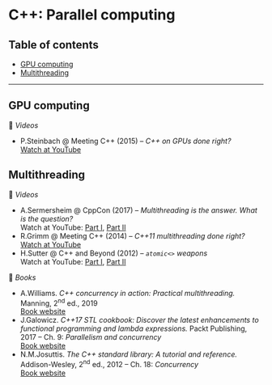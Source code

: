 # C++: Parallel computing

## Table of contents

* [GPU computing](#gpu-computing)
* [Multithreading](#multithreading)

---

## GPU computing

:movie_camera: *Videos*

* P.Steinbach @ Meeting C++ (2015) &ndash; *C++ on GPUs done right?*\
[Watch at YouTube](https://www.youtube.com/watch?v=z43l_LaOqnM)

## Multithreading

:movie_camera: *Videos*

* A.Sermersheim @ CppCon (2017) &ndash; *Multithreading is the answer. What is the question?*\
Watch at YouTube: [Part I](https://www.youtube.com/watch?v=GNw3RXr-VJk), [Part II](https://www.youtube.com/watch?v=sDLQWivf1-I)
* R.Grimm @ Meeting C++ (2014) &ndash; *C++11 multithreading done right?*\
[Watch at YouTube](https://www.youtube.com/watch?v=paK38WAq8WY)
* H.Sutter @ C++ and Beyond (2012) &ndash; *`atomic<>` weapons*\
Watch at YouTube: [Part I](https://www.youtube.com/watch?v=A8eCGOqgvH4), [Part II](https://www.youtube.com/watch?v=KeLBd2EJLOU)

:book: *Books*

* A.Williams. *C++ concurrency in action: Practical multithreading.* Manning, 2<sup>nd</sup> ed., 2019\
[Book website](https://www.manning.com/books/c-plus-plus-concurrency-in-action-second-edition)
* J.Galowicz. *C++17 STL cookbook: Discover the latest enhancements to functional programming and lambda expressions.* Packt Publishing, 2017 &ndash; Ch. 9: *Parallelism and concurrency*\
[Book website](https://www.packtpub.com/application-development/c17-stl-cookbook)
* N.M.Josuttis. *The C++ standard library: A tutorial and reference.* Addison-Wesley, 2<sup>nd</sup> ed., 2012 &ndash; Ch. 18: *Concurrency*\
[Book website](http://www.cppstdlib.com/)

